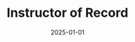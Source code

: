 ---
title: "Instructor of Record"
collection: teaching
course: Econ 331-Environmental Economics
permalink: /teaching/econ-331/
venue: Binghamton University (SUNY)
date: 2025-01-01
semesters: "Fall 2025"
---